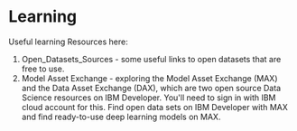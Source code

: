 # Learning
Useful learning Resources here:

1) Open_Datasets_Sources - some useful links to open datasets that are free to use.
2) Model Asset Exchange - exploring the Model Asset Exchange (MAX) and the Data Asset Exchange (DAX), which are two open source Data Science resources on IBM Developer. You'll need to sign in with IBM cloud account for this. Find open data sets on IBM Developer with MAX and find ready-to-use deep learning models on MAX.
 
